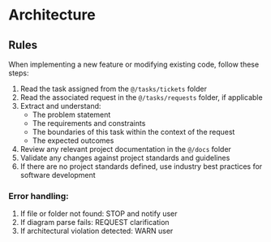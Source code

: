 # Architecture

## Rules

When implementing a new feature or modifying existing code, follow these steps:

1. Read the task assigned from the `@/tasks/tickets` folder
2. Read the associated request in the `@/tasks/requests` folder, if applicable
3. Extract and understand:
   - The problem statement
   - The requirements and constraints
   - The boundaries of this task within the context of the request
   - The expected outcomes
4. Review any relevant project documentation in the `@/docs` folder
5. Validate any changes against project standards and guidelines
6. If there are no project standards defined, use industry best practices for software development

### Error handling:

1. If file or folder not found: STOP and notify user
2. If diagram parse fails: REQUEST clarification
3. If architectural violation detected: WARN user
